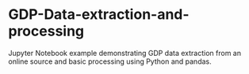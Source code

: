 # GDP-Data-extraction-and-processing
Jupyter Notebook example demonstrating GDP data extraction from an online source and basic processing using Python and pandas.
